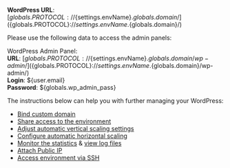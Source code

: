 **WordPress URL**: [${globals.PROTOCOL}://${settings.envName}.${globals.domain}/](${globals.PROTOCOL}://${settings.envName}.${globals.domain}/)

Please use the following data to access the admin panels:

WordPress Admin Panel:   
**URL**: [${globals.PROTOCOL}://${settings.envName}.${globals.domain}/wp-admin/](${globals.PROTOCOL}://${settings.envName}.${globals.domain}/wp-admin/)  
**Login**: ${user.email}  
**Password**: ${globals.wp_admin_pass}  

The instructions below can help you with further managing your WordPress:   

* [Bind custom domain](https://docs.jelastic.com/custom-domain-via-cname)   
* [Share access to the environment](http://docs.jelastic.com/share-environment)   
* [Adjust automatic vertical scaling settings](http://docs.jelastic.com/automatic-vertical-scaling)   
* [Configure automatic horizontal scaling](http://docs.jelastic.com/automatic-horizontal-scaling)   
* [Monitor the statistics](http://docs.jelastic.com/view-app-statistics) & [view log files](https://docs.jelastic.com/view-log-files)   
* [Attach Public IP](https://docs.jelastic.com/public-ip)   
* [Access environment via SSH](https://docs.jelastic.com/ssh-access)
